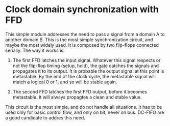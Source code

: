 # Clock domain synchronization with FFD

This simple module addresses the need to pass a signal from a domain A
to another domain B. This is the most simple synchronization circuit,
and maybe the most widely used. It is composed by two flip-flops connected
serially. The way it works is:

1. The first FFD latches the input signal. Whatever this signal respects or
not the flip-flop timing (setup, hold), the gate catches the signals and
propagates it to its output. It is probable the output signal at this point
is metastable. By the end of the clock cycle, the metastable signal will
match a logical 0 or 1, and so will be stable again.

2. The second FFD latches the first FFD output, before it becomes metastable.
It will always propagtes a clean and stable value.

This circuit is the most simple, and do not handle all situations. It has
to be used only for basic control flow, and only on bit, never on bus. DC-FIFO
are a good candidate to addres this need.
